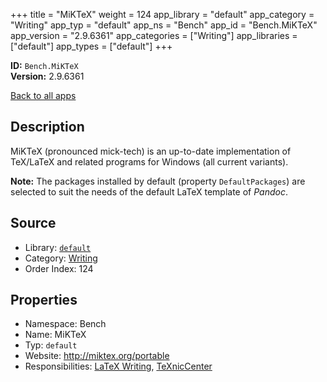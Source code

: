 ﻿+++
title = "MiKTeX"
weight = 124
app_library = "default"
app_category = "Writing"
app_typ = "default"
app_ns = "Bench"
app_id = "Bench.MiKTeX"
app_version = "2.9.6361"
app_categories = ["Writing"]
app_libraries = ["default"]
app_types = ["default"]
+++

**ID:** `Bench.MiKTeX`  
**Version:** 2.9.6361  
<!--more-->

[Back to all apps](/apps/)

## Description
MiKTeX (pronounced mick-tech) is an up-to-date implementation of TeX/LaTeX
and related programs for Windows (all current variants).


**Note:** The packages installed by default (property `DefaultPackages`)
are selected to suit the needs of the default LaTeX template of _Pandoc_.

## Source

* Library: [`default`](/app_libraries/default)
* Category: [Writing](/app_categories/writing)
* Order Index: 124

## Properties

* Namespace: Bench
* Name: MiKTeX
* Typ: `default`
* Website: <http://miktex.org/portable>
* Responsibilities: [LaTeX Writing](/apps/Bench.Group.LaTeXWriting), [TeXnicCenter](/apps/Bench.TeXnicCenter)

